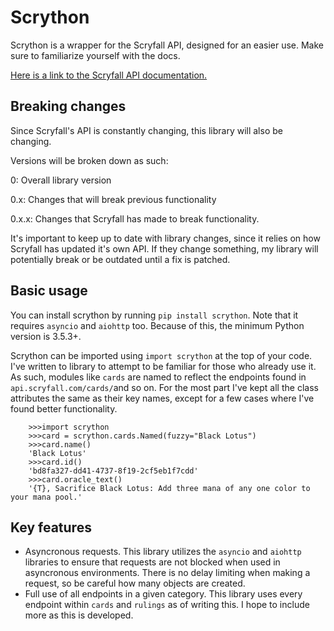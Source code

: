 ﻿# Scrython

Scrython is a wrapper for the Scryfall API, designed for an easier use. Make sure to familiarize yourself with the docs.

[Here is a link to the Scryfall API documentation.](https://scryfall.com/docs/api)

## Breaking changes
Since Scryfall's API is constantly changing, this library will also be changing.

Versions will be broken down as such:

0: Overall library version

0.x: Changes that will break previous functionality

0.x.x: Changes that Scryfall has made to break functionality.

It's important to keep up to date with library changes, since it relies on how Scryfall has updated it's own API. If they change something, my library will potentially break or be outdated until a fix is patched.

## Basic usage

You can install scrython by running `pip install scrython`. Note that it requires `asyncio` and `aiohttp` too. Because of this, the minimum Python version is 3.5.3+.

Scrython can be imported using `import scrython` at the top of your code.
I've written to library to attempt to be familiar for those who already use it. As such, modules like `cards` are named to reflect the endpoints found in `api.scryfall.com/cards/`and so on.
For the most part I've kept all the class attributes the same as their key names, except for a few cases where I've found better functionality.

```
    >>>import scrython
    >>>card = scrython.cards.Named(fuzzy="Black Lotus")
    >>>card.name()
    'Black Lotus'
    >>>card.id()
    'bd8fa327-dd41-4737-8f19-2cf5eb1f7cdd'
    >>>card.oracle_text()
    '{T}, Sacrifice Black Lotus: Add three mana of any one color to your mana pool.'
```

## Key features

 - Asyncronous requests. This library utilizes the `asyncio` and `aiohttp` libraries to ensure that requests are not blocked when used in asyncronous environments. There is no delay limiting when making a request, so be careful how many objects are created.
 - Full use of all endpoints in a given category. This library uses every endpoint within `cards` and `rulings` as of writing this. I hope to include more as this is developed.
